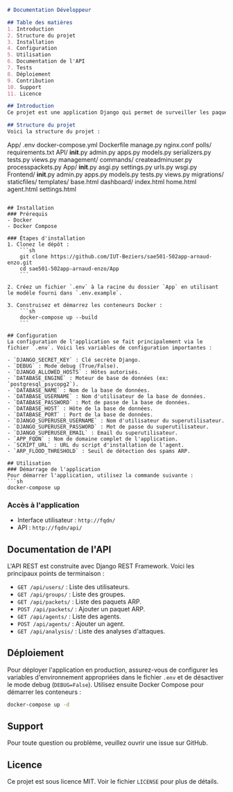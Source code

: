 ```markdown
# Documentation Développeur

## Table des matières
1. Introduction
2. Structure du projet
3. Installation
4. Configuration
5. Utilisation
6. Documentation de l'API
7. Tests
8. Déploiement
9. Contribution
10. Support
11. Licence

## Introduction
Ce projet est une application Django qui permet de surveiller les paquets ARP et de détecter les attaques sur ce même protocol. Il comprend une interface utilisateur pour gérer les agents et visualiser les données, ainsi qu'une API REST pour interagir avec les données.

## Structure du projet
Voici la structure du projet :

```
App/
    .env
    docker-compose.yml
    Dockerfile
    manage.py
    nginx.conf
    polls/
    requirements.txt
    API/
        __init__.py
        admin.py
        apps.py
        models.py
        serializers.py
        tests.py
        views.py
        management/
            commands/
                createadminuser.py
                processpackets.py
    App/
        __init__.py
        asgi.py
        settings.py
        urls.py
        wsgi.py
    Frontend/
        __init__.py
        admin.py
        apps.py
        models.py
        tests.py
        views.py
        migrations/
    staticfiles/
    templates/
        base.html
        dashboard/
            index.html
            home.html
            agent.html
            settings.html
```

## Installation
### Prérequis
- Docker
- Docker Compose

### Étapes d'installation
1. Clonez le dépôt :
    ```sh
    git clone https://github.com/IUT-Beziers/sae501-502app-arnaud-enzo.git
    cd sae501-502app-arnaud-enzo/App
    ```

2. Créez un fichier `.env` à la racine du dossier `App` en utilisant le modèle fourni dans `.env.example`.

3. Construisez et démarrez les conteneurs Docker :
    ```sh
    docker-compose up --build
    ```

## Configuration
La configuration de l'application se fait principalement via le fichier `.env`. Voici les variables de configuration importantes :

- `DJANGO_SECRET_KEY` : Clé secrète Django.
- `DEBUG` : Mode debug (True/False).
- `DJANGO_ALLOWED_HOSTS` : Hôtes autorisés.
- `DATABASE_ENGINE` : Moteur de base de données (ex: `postgresql_psycopg2`).
- `DATABASE_NAME` : Nom de la base de données.
- `DATABASE_USERNAME` : Nom d'utilisateur de la base de données.
- `DATABASE_PASSWORD` : Mot de passe de la base de données.
- `DATABASE_HOST` : Hôte de la base de données.
- `DATABASE_PORT` : Port de la base de données.
- `DJANGO_SUPERUSER_USERNAME` : Nom d'utilisateur du superutilisateur.
- `DJANGO_SUPERUSER_PASSWORD` : Mot de passe du superutilisateur.
- `DJANGO_SUPERUSER_EMAIL` : Email du superutilisateur.
- `APP_FQDN` : Nom de domaine complet de l'application.
- `SCRIPT_URL` : URL du script d'installation de l'agent.
- `ARP_FLOOD_THRESHOLD` : Seuil de détection des spams ARP.

## Utilisation
### Démarrage de l'application
Pour démarrer l'application, utilisez la commande suivante :
```sh
docker-compose up
```

### Accès à l'application
- Interface utilisateur : `http://fqdn/`
- API : `http://fqdn/api/`

## Documentation de l'API
L'API REST est construite avec Django REST Framework. Voici les principaux points de terminaison :

- `GET /api/users/` : Liste des utilisateurs.
- `GET /api/groups/` : Liste des groupes.
- `GET /api/packets/` : Liste des paquets ARP.
- `POST /api/packets/` : Ajouter un paquet ARP.
- `GET /api/agents/` : Liste des agents.
- `POST /api/agents/` : Ajouter un agent.
- `GET /api/analysis/` : Liste des analyses d'attaques.


## Déploiement
Pour déployer l'application en production, assurez-vous de configurer les variables d'environnement appropriées dans le fichier `.env` et de désactiver le mode debug (`DEBUG=False`). Utilisez ensuite Docker Compose pour démarrer les conteneurs :
```sh
docker-compose up -d
```

## Support
Pour toute question ou problème, veuillez ouvrir une issue sur GitHub.

## Licence
Ce projet est sous licence MIT. Voir le fichier `LICENSE` pour plus de détails.
```